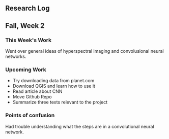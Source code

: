 ## Research Log


Fall, Week 2
----------------

### This Week's Work
Went over general ideas of hyperspectral imaging and convolusional neural networks.

### Upcoming Work
- Try downloading data from planet.com
- Download QGIS and learn how to use it
- Read article about CNN
- Move Github Repo
- Summarize three texts relevant to the project

### Points of confusion
Had trouble understanding what the steps are in a convolutional neural network.
